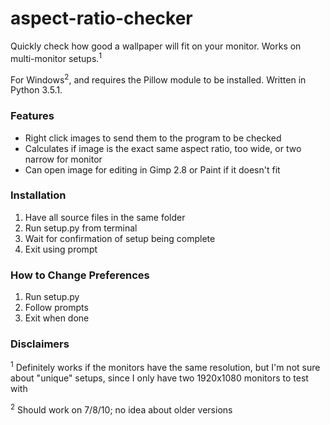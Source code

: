 # aspect-ratio-checker

Quickly check how good a wallpaper will fit on your monitor. Works on multi-monitor setups.<sup>1</sup>

For Windows<sup>2</sup>, and requires the Pillow module to be installed. Written in Python 3.5.1. 

### Features
- Right click images to send them to the program to be checked
- Calculates if image is the exact same aspect ratio, too wide, or two narrow for monitor
- Can open image for editing in Gimp 2.8 or Paint if it doesn't fit

### Installation
1. Have all source files in the same folder
2. Run setup.py from terminal
3. Wait for confirmation of setup being complete
4. Exit using prompt

### How to Change Preferences
1. Run setup.py
2. Follow prompts
3. Exit when done

### Disclaimers

  <sup>1</sup> Definitely works if the monitors have the same resolution, but I'm not sure about "unique" setups, since I only have two 1920x1080 monitors to test with

  <sup>2</sup> Should work on 7/8/10; no idea about older versions
